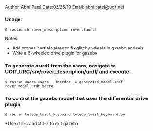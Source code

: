 Author: Abhi Patel 
Date:02/25/19 
Email: abhi.patel@uoit.net 

### Usage:
```
$ roslaunch rover_description rover.launch
```
Notes:
- Add proper inertial values to fix glitchy wheels in gazebo and rviz
- Write a 6-wheeled drive plugin for gazebo


### To generate a urdf from the xacro, navigate to UOIT_URC/src/rover_description/urdf/ and execute:
```
$ rosrun xacro xacro --inorder -o generated_model.urdf rover_model.urdf.xacro
```
 
### To control the gazebo model that uses the differential drive plugin:
```
$ rosrun teleop_twist_keyboard teleop_twist_keyboard.py
```

 *Use ctrl-c and ctrl-z to exit gazebo
 
 